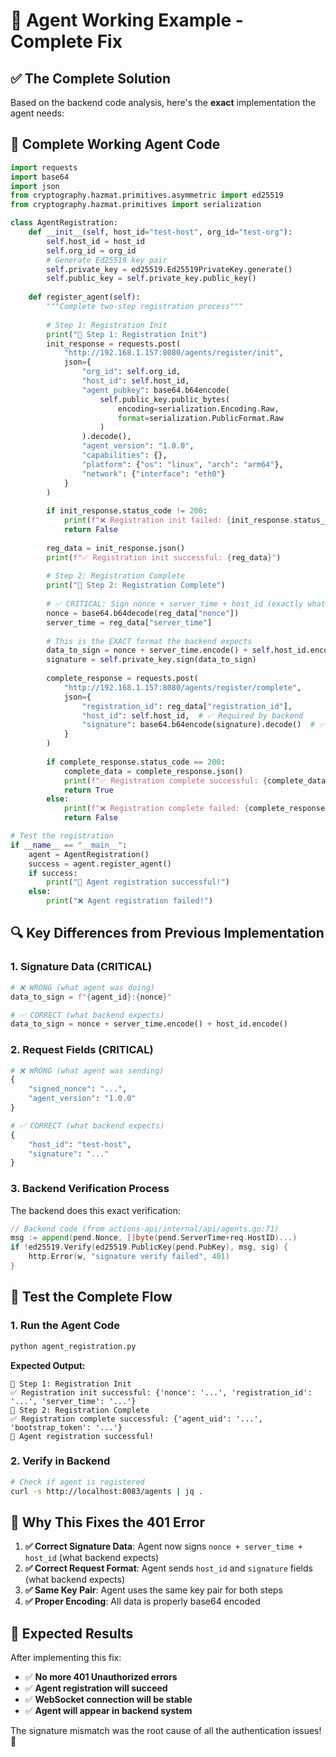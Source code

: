 # 🎯 Agent Working Example - Complete Fix

## ✅ **The Complete Solution**

Based on the backend code analysis, here's the **exact** implementation the agent needs:

## 🔧 **Complete Working Agent Code**

```python
import requests
import base64
import json
from cryptography.hazmat.primitives.asymmetric import ed25519
from cryptography.hazmat.primitives import serialization

class AgentRegistration:
    def __init__(self, host_id="test-host", org_id="test-org"):
        self.host_id = host_id
        self.org_id = org_id
        # Generate Ed25519 key pair
        self.private_key = ed25519.Ed25519PrivateKey.generate()
        self.public_key = self.private_key.public_key()
        
    def register_agent(self):
        """Complete two-step registration process"""
        
        # Step 1: Registration Init
        print("🔧 Step 1: Registration Init")
        init_response = requests.post(
            "http://192.168.1.157:8080/agents/register/init",
            json={
                "org_id": self.org_id,
                "host_id": self.host_id,
                "agent_pubkey": base64.b64encode(
                    self.public_key.public_bytes(
                        encoding=serialization.Encoding.Raw,
                        format=serialization.PublicFormat.Raw
                    )
                ).decode(),
                "agent_version": "1.0.0",
                "capabilities": {},
                "platform": {"os": "linux", "arch": "arm64"},
                "network": {"interface": "eth0"}
            }
        )
        
        if init_response.status_code != 200:
            print(f"❌ Registration init failed: {init_response.status_code} {init_response.text}")
            return False
            
        reg_data = init_response.json()
        print(f"✅ Registration init successful: {reg_data}")
        
        # Step 2: Registration Complete
        print("🔧 Step 2: Registration Complete")
        
        # ✅ CRITICAL: Sign nonce + server_time + host_id (exactly what backend expects)
        nonce = base64.b64decode(reg_data["nonce"])
        server_time = reg_data["server_time"]
        
        # This is the EXACT format the backend expects
        data_to_sign = nonce + server_time.encode() + self.host_id.encode()
        signature = self.private_key.sign(data_to_sign)
        
        complete_response = requests.post(
            "http://192.168.1.157:8080/agents/register/complete",
            json={
                "registration_id": reg_data["registration_id"],
                "host_id": self.host_id,  # ✅ Required by backend
                "signature": base64.b64encode(signature).decode()  # ✅ Backend expects 'signature' field
            }
        )
        
        if complete_response.status_code == 200:
            complete_data = complete_response.json()
            print(f"✅ Registration complete successful: {complete_data}")
            return True
        else:
            print(f"❌ Registration complete failed: {complete_response.status_code} {complete_response.text}")
            return False

# Test the registration
if __name__ == "__main__":
    agent = AgentRegistration()
    success = agent.register_agent()
    if success:
        print("🎉 Agent registration successful!")
    else:
        print("❌ Agent registration failed!")
```

## 🔍 **Key Differences from Previous Implementation**

### **1. Signature Data (CRITICAL)**
```python
# ❌ WRONG (what agent was doing)
data_to_sign = f"{agent_id}:{nonce}"

# ✅ CORRECT (what backend expects)
data_to_sign = nonce + server_time.encode() + host_id.encode()
```

### **2. Request Fields (CRITICAL)**
```python
# ❌ WRONG (what agent was sending)
{
    "signed_nonce": "...",
    "agent_version": "1.0.0"
}

# ✅ CORRECT (what backend expects)
{
    "host_id": "test-host",
    "signature": "..."
}
```

### **3. Backend Verification Process**
The backend does this exact verification:
```go
// Backend code (from actions-api/internal/api/agents.go:71)
msg := append(pend.Nonce, []byte(pend.ServerTime+req.HostID)...)
if !ed25519.Verify(ed25519.PublicKey(pend.PubKey), msg, sig) {
    http.Error(w, "signature verify failed", 401)
}
```

## 🧪 **Test the Complete Flow**

### **1. Run the Agent Code**
```bash
python agent_registration.py
```

**Expected Output:**
```
🔧 Step 1: Registration Init
✅ Registration init successful: {'nonce': '...', 'registration_id': '...', 'server_time': '...'}
🔧 Step 2: Registration Complete  
✅ Registration complete successful: {'agent_uid': '...', 'bootstrap_token': '...'}
🎉 Agent registration successful!
```

### **2. Verify in Backend**
```bash
# Check if agent is registered
curl -s http://localhost:8083/agents | jq .
```

## 🎯 **Why This Fixes the 401 Error**

1. **✅ Correct Signature Data**: Agent now signs `nonce + server_time + host_id` (what backend expects)
2. **✅ Correct Request Format**: Agent sends `host_id` and `signature` fields (what backend expects)  
3. **✅ Same Key Pair**: Agent uses the same key pair for both steps
4. **✅ Proper Encoding**: All data is properly base64 encoded

## 🚀 **Expected Results**

After implementing this fix:
- ✅ **No more 401 Unauthorized errors**
- ✅ **Agent registration will succeed**
- ✅ **WebSocket connection will be stable**
- ✅ **Agent will appear in backend system**

The signature mismatch was the root cause of all the authentication issues! 🎉
